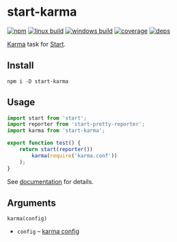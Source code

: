 # start-karma

[![npm](https://img.shields.io/npm/v/start-karma.svg?style=flat-square)](https://www.npmjs.com/package/start-karma)
[![linux build](https://img.shields.io/travis/start-runner/karma.svg?label=linux&style=flat-square)](https://travis-ci.org/start-runner/karma)
[![windows build](https://img.shields.io/appveyor/ci/start-runner/karma.svg?label=windows&style=flat-square)](https://ci.appveyor.com/project/start-runner/karma)
[![coverage](https://img.shields.io/codecov/c/github/start-runner/karma.svg?style=flat-square)](https://codecov.io/github/start-runner/karma)
[![deps](https://img.shields.io/gemnasium/start-runner/karma.svg?style=flat-square)](https://gemnasium.com/start-runner/karma)

[Karma](https://karma-runner.github.io/) task for [Start](https://github.com/start-runner/start).

## Install

```
npm i -D start-karma
```

## Usage

```js
import start from 'start';
import reporter from 'start-pretty-reporter';
import karma from 'start-karma';

export function test() {
    return start(reporter())
        karma(require('karma.conf'))
    );
}
```

See [documentation](https://github.com/start-runner/start#readme) for details.

## Arguments

`karma(config)`

* `config` – [karma config](https://karma-runner.github.io/0.13/config/configuration-file.html)
